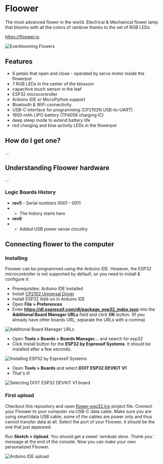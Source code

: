 # Floower

The most advanced flower in the world. Electrical & Mechanical flower lamp that blooms with all the colors of rainbow thanks to the set of RGB LEDs.

https://floower.io

![Everblooming Flowers](https://github.com/jpraus/floower/blob/master/doc/floower.jpg?raw=true)

## Features

- 6 petals that open and close - operated by servo motor inside the flowerpot
- 7 RGB LEDs in the center of the blossom
- capacitive touch sensor in the leaf
- ESP32 microcontroller
- Arduino IDE or MicroPython support
- Bluetooth & WiFi connectivity
- USB-C interface for programming (CP2102N USB-to-UART)
- 1600 mAh LIPO battery (TP4056 charging IC)
- deep sleep mode to extend battery life
- red charging and blue activity LEDs in the flowerpot

## How do I get one?

...

## Understanding Floower hardware

...

### Logic Boards History

- **rev5** - Serial numbers 0001 - 0011
- - The history starts here
- **rev6**
- - Added USB power sense circuitry

## Connecting flower to the computer

### Installing 

Floower can be programmed using the Arduino IDE. However, the ESP32 microcontroller is not supported by default, so you need to install & configure it:

- Prerequisites: Arduino IDE Installed
- Install [CP2102 Universal Driver](https://www.silabs.com/products/development-tools/software/usb-to-uart-bridge-vcp-drivers)
- Install ESP32 Add-on in Arduino IDE
- Open **File > Preferences**
- Enter **https://dl.espressif.com/dl/package_esp32_index.json** into the **Additional Board Manager URLs** field and click **OK** button. (If you already have other boards URL, separate the URLs with a comma)

![Additional Board Manager URLs](https://github.com/jpraus/floower/blob/master/doc/arduino-ide-preferences.png?raw=true)

- Open **Tools > Boards > Boards Manager...** and search for esp32
- Click Install button for the **ESP32 by Espressif Systems**. It should be installed after a few seconds.

![Installing ESP32 by Espressif Systems](https://github.com/jpraus/floower/blob/master/doc/arduino-ide-boards-manager.png?raw=true)

- Open **Tools > Boards** and select **DOIT ESP32 DEVKIT V1**
- That's it!

![Selecting DOIT ESP32 DEVKIT V1 board](https://github.com/jpraus/floower/blob/master/doc/arduino-ide-board.png?raw=true)

### First upload

Checkout this repository and open [flower-esp32.ino](src/flower-esp32/flower-esp32.ino) project file. Connect your Floower to your computer via USB-C data cable. Make sure you are using smart/data USB cable, some of the cables are power only and thus cannot transfer data at all. Select the port of your Floower, it should be the one that just appeared.

Run **Sketch > Upload**. You should get a sweet *'avrdude done. Thank you.'* message at the end of the console. Now you can make your own personalized Floower.

![Arduino IDE upload](https://github.com/jpraus/floower/blob/master/doc/arduino-ide-upload.png?raw=true)
